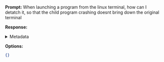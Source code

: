 **Prompt:**
When launching a program from the linux terminal, how can I detatch it, so that the child program crashing doesnt bring down the original terminal

**Response:**


<details><summary>Metadata</summary>

- Duration: 307 ms
- Datetime: 2023-11-08T15:17:05.864230
- Model: Unknown

</details>

**Options:**
```json
{}
```

